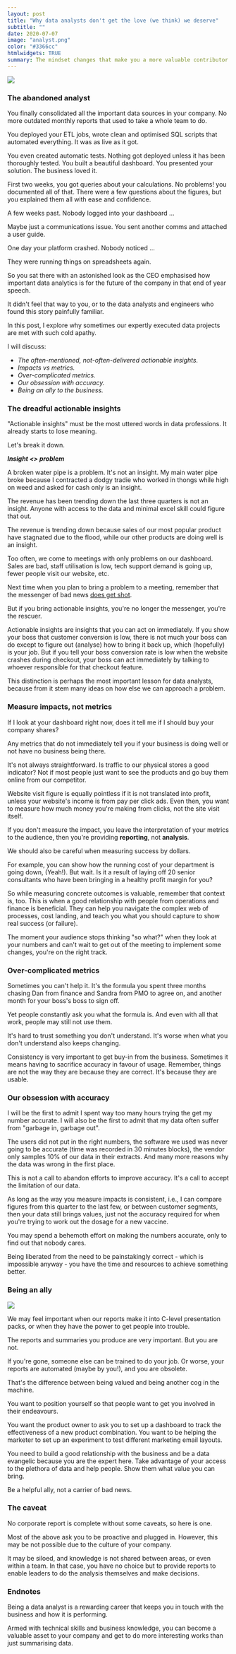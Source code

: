 ```yaml
---
layout: post
title: "Why data analysts don't get the love (we think) we deserve"
subtitle: ""
date: 2020-07-07
image: "analyst.png"
color: "#3366cc"
htmlwidgets: TRUE
summary: The mindset changes that make you a more valuable contributor to your organisation.
---
```


![](/assets/images/wal.jpg)

### The abandoned analyst
You finally consolidated all the important data sources in your company. No more outdated monthly reports that used to take a whole team to do.

You deployed your ETL jobs, wrote clean and optimised SQL scripts that automated everything. It was as live as it got.

You even created automatic tests. Nothing got deployed unless it has been thoroughly tested. You built a beautiful dashboard. You presented your solution. The business loved it.

First two weeks, you got queries about your calculations. No problems! you documented all of that. There were a few questions about the figures, but you explained them all with ease and confidence.

A few weeks past. Nobody logged into your dashboard ... 

Maybe just a communications issue. You sent another comms and attached a user guide. 

One day your platform crashed. Nobody noticed ... 

They were running things on spreadsheets again.

So you sat there with an astonished look as the CEO emphasised how important data analytics is for the future of the company in that end of year speech. 

It didn't feel that way to you, or to the data analysts and engineers who found this story painfully familiar.

In this post, I explore why sometimes our expertly executed data projects are met with such cold apathy.

I will discuss:

- *The often-mentioned, not-often-delivered actionable insights.*
- *Impacts vs metrics.*
- *Over-complicated metrics.*
- *Our obsession with accuracy.*
- *Being an ally to the business.*

### The dreadful actionable insights

"Actionable insights" must be the most uttered words in data professions. It already starts to lose meaning.

Let's break it down.

***Insight <> problem***

A broken water pipe is a problem. It's not an insight. My main water pipe broke because I contracted a dodgy tradie who worked in thongs while high on weed and asked for cash only is an insight.

The revenue has been trending down the last three quarters is not an insight. Anyone with access to the data and minimal excel skill could figure that out.

The revenue is trending down because sales of our most popular product have stagnated due to the flood, while our other products are doing well is an insight.

Too often, we come to meetings with only problems on our dashboard. Sales are bad, staff utilisation is low, tech support demand is going up, fewer people visit our website, etc.

Next time when you plan to bring a problem to a meeting, remember that the messenger of bad news [does get shot](https://psycnet.apa.org/record/2019-19962-004).

But if you bring actionable insights, you're no longer the messenger, you're the rescuer.

Actionable insights are insights that you can act on immediately. If you show your boss that customer conversion is low, there is not much your boss can do except to figure out (analyse) how to bring it back up, which (hopefully) is your job. But if you tell your boss conversion rate is low when the website crashes during checkout, your boss can act immediately by talking to whoever responsible for that checkout feature.

This distinction is perhaps the most important lesson for data analysts, because from it stem many ideas on how else we can approach a problem.

### Measure impacts, not metrics

If I look at your dashboard right now, does it tell me if I should buy your company shares?

Any metrics that do not immediately tell you if your business is doing well or not have no business being there.

It's not always straightforward. Is traffic to our physical stores a good indicator? Not if most people just want to see the products and go buy them online from our competitor.

Website visit figure is equally pointless if it is not translated into profit, unless your website's income is from pay per click ads. Even then, you want to measure how much money you're making from clicks, not the site visit itself.

If you don't measure the impact, you leave the interpretation of your metrics to the audience, then you're providing **reporting**, not **analysis**.

We should also be careful when measuring success by dollars.

For example, you can show how the running cost of your department is going down, (Yeah!). But wait. Is it a result of laying off 20 senior consultants who have been bringing in a healthy profit margin for you?

So while measuring concrete outcomes is valuable, remember that context is, too. This is when a good relationship with people from operations and finance is beneficial. They can help you navigate the complex web of processes, cost landing, and teach you what you should capture to show real success (or failure).

The moment your audience stops thinking "so what?" when they look at your numbers and can't wait to get out of the meeting to implement some changes, you're on the right track.

### Over-complicated metrics

Sometimes you can't help it. It's the formula you spent three months chasing Dan from finance and Sandra from PMO to agree on, and another month for your boss's boss to sign off.

Yet people constantly ask you what the formula is. And even with all that work, people may still not use them.

It's hard to trust something you don't understand. It's worse when what you don't understand also keeps changing.

Consistency is very important to get buy-in from the business. Sometimes it means having to sacrifice accuracy in favour of usage. Remember, things are not the way they are because they are correct. It's because they are usable.


### Our obsession with accuracy

I will be the first to admit I spent way too many hours trying the get my number accurate.  I will also be the first to admit that my data often suffer from "garbage in, garbage out".

The users did not put in the right numbers, the software we used was never going to be accurate (time was recorded in 30 minutes blocks), the vendor only samples 10% of our data in their extracts. And many more reasons why the data was wrong in the first place.

This is not a call to abandon efforts to improve accuracy. It's a call to accept the limitation of our data.

As long as the way you measure impacts is consistent, i.e., I can compare figures from this quarter to the last few, or between customer segments, then your data still brings values, just not the accuracy required for when you're trying to work out the dosage for a new vaccine.

You may spend a behemoth effort on making the numbers accurate, only to find out that nobody cares.

Being liberated from the need to be painstakingly correct - which is impossible anyway - you have the time and resources to achieve something better.

### Being an ally
![](/assets/images/ally.jpeg)

We may feel important when our reports make it into C-level presentation packs, or when they have the power to get people into trouble.

The reports and summaries you produce are very important. But you are not. 

If you're gone, someone else can be trained to do your job. Or worse, your reports are automated (maybe by you!), and you are obsolete.

That's the difference between being valued and being another cog in the machine.

You want to position yourself so that people want to get you involved in their endeavours.

You want the product owner to ask you to set up a dashboard to track the effectiveness of a new product combination. You want to be helping the marketer to set up an experiment to test different marketing email layouts.

You need to build a good relationship with the business and be a data evangelic because you are the expert here. Take advantage of your access to the plethora of data and help people. Show them what value you can bring.

Be a helpful ally, not a carrier of bad news.


### The caveat
No corporate report is complete without some caveats, so here is one.

Most of the above ask you to be proactive and plugged in. However, this may be not possible due to the culture of your company.

It may be siloed, and knowledge is not shared between areas, or even within a team. In that case, you have no choice but to provide reports to enable leaders to do the analysis themselves and make decisions.

### Endnotes
Being a data analyst is a rewarding career that keeps you in touch with the business and how it is performing. 

Armed with technical skills and business knowledge, you can become a valuable asset to your company and get to do more interesting works than just summarising data.

